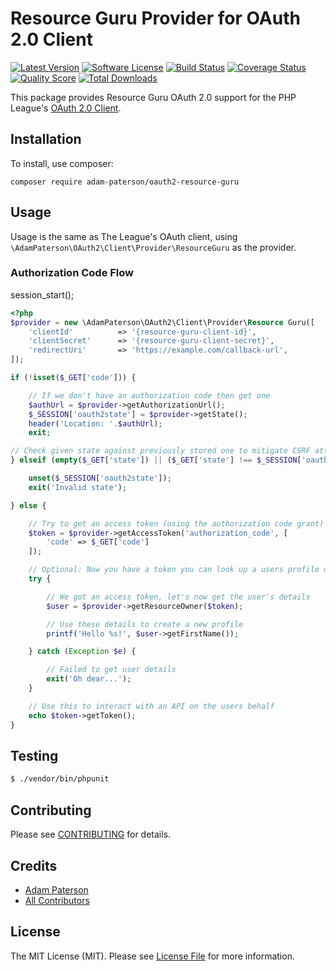 # Resource Guru Provider for OAuth 2.0 Client
[![Latest Version](https://img.shields.io/github/release/adam-paterson/oauth2-resource-guru.svg?style=flat-square)](https://github.com/adam-paterson/oauth2-resource-guru/releases)
[![Software License](https://img.shields.io/badge/license-MIT-brightgreen.svg?style=flat-square)](LICENSE.md)
[![Build Status](https://img.shields.io/travis/adam-paterson/oauth2-resource-guru/master.svg?style=flat-square)](https://travis-ci.org/adam-paterson/oauth2-resource-guru)
[![Coverage Status](https://img.shields.io/scrutinizer/coverage/g/adam-paterson/oauth2-resource-guru.svg?style=flat-square)](https://scrutinizer-ci.com/g/adam-paterson/oauth2-resource-guru/code-structure)
[![Quality Score](https://img.shields.io/scrutinizer/g/adam-paterson/oauth2-resource-guru.svg?style=flat-square)](https://scrutinizer-ci.com/g/adam-paterson/oauth2-resource-guru)
[![Total Downloads](https://img.shields.io/packagist/dt/league/oauth2-resource-guru.svg?style=flat-square)](https://packagist.org/packages/adam-paterson/oauth2-resource-guru)

This package provides Resource Guru OAuth 2.0 support for the PHP League's [OAuth 2.0 Client](https://github.com/thephpleague/oauth2-client).

## Installation

To install, use composer:

```
composer require adam-paterson/oauth2-resource-guru
```

## Usage

Usage is the same as The League's OAuth client, using `\AdamPaterson\OAuth2\Client\Provider\ResourceGuru` as the provider.

### Authorization Code Flow

session_start();

```php
<?php
$provider = new \AdamPaterson\OAuth2\Client\Provider\Resource Guru([
    'clientId'          => '{resource-guru-client-id}',
    'clientSecret'      => '{resource-guru-client-secret}',
    'redirectUri'       => 'https://example.com/callback-url',
]);

if (!isset($_GET['code'])) {

    // If we don't have an authorization code then get one
    $authUrl = $provider->getAuthorizationUrl();
    $_SESSION['oauth2state'] = $provider->getState();
    header('Location: '.$authUrl);
    exit;

// Check given state against previously stored one to mitigate CSRF attack
} elseif (empty($_GET['state']) || ($_GET['state'] !== $_SESSION['oauth2state'])) {

    unset($_SESSION['oauth2state']);
    exit('Invalid state');

} else {

    // Try to get an access token (using the authorization code grant)
    $token = $provider->getAccessToken('authorization_code', [
        'code' => $_GET['code']
    ]);

    // Optional: Now you have a token you can look up a users profile data
    try {

        // We got an access token, let's now get the user's details
        $user = $provider->getResourceOwner($token);

        // Use these details to create a new profile
        printf('Hello %s!', $user->getFirstName());

    } catch (Exception $e) {

        // Failed to get user details
        exit('Oh dear...');
    }

    // Use this to interact with an API on the users behalf
    echo $token->getToken();
}

```

## Testing

``` bash
$ ./vendor/bin/phpunit
```

## Contributing

Please see [CONTRIBUTING](https://github.com/adam-paterson/oauth2-resource-guru/blob/master/CONTRIBUTING.md) for details.


## Credits

- [Adam Paterson](https://github.com/adam-paterson)
- [All Contributors](https://github.com/adam-paterson/oauth2-resource-guru/contributors)


## License

The MIT License (MIT). Please see [License File](https://github.com/adam-paterson/oauth2-resource-guru/blob/master/LICENSE) for more information.